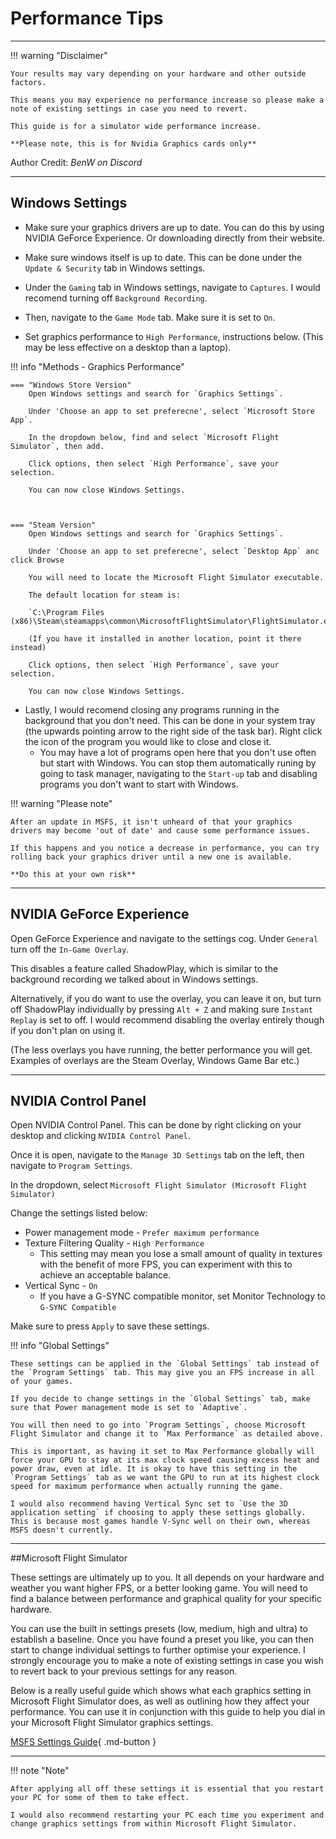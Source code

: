 # Performance Tips
---

!!! warning "Disclaimer"

    Your results may vary depending on your hardware and other outside factors.

    This means you may experience no performance increase so please make a note of existing settings in case you need to revert.

    This guide is for a simulator wide performance increase.

    **Please note, this is for Nvidia Graphics cards only**

Author Credit: *BenW on Discord*

---

## Windows Settings

- Make sure your graphics drivers are up to date. You can do this by using NVIDIA GeForce Experience. Or downloading directly from their website.

- Make sure windows itself is up to date. This can be done under the `Update & Security` tab in Windows settings.

- Under the `Gaming` tab in Windows settings, navigate to `Captures`. I would recomend turning off `Background Recording`.

- Then, navigate to the `Game Mode` tab. Make sure it is set to `On`.

- Set graphics performance to `High Performance`, instructions below. (This may be less effective on a desktop than a laptop).

!!! info "Methods - Graphics Performance"

    === "Windows Store Version"
        Open Windows settings and search for `Graphics Settings`.

        Under 'Choose an app to set preferecne', select `Microsoft Store App`. 

        In the dropdown below, find and select `Microsoft Flight Simulator`, then add.

        Click options, then select `High Performance`, save your selection.

        You can now close Windows Settings.
        


    === "Steam Version"
        Open Windows settings and search for `Graphics Settings`.

        Under 'Choose an app to set preferecne', select `Desktop App` anc click Browse

        You will need to locate the Microsoft Flight Simulator executable.

        The default location for steam is:

        `C:\Program Files (x86)\Steam\steamapps\common\MicrosoftFlightSimulator\FlightSimulator.exe`

        (If you have it installed in another location, point it there instead)

        Click options, then select `High Performance`, save your selection.

        You can now close Windows Settings.

- Lastly, I would recomend closing any programs running in the background that you don't need. This can be done in your system tray (the upwards pointing arrow to the right side of the task bar). Right click the icon of the program you would like to close and close it. 
    - You may have a lot of programs open here that you don't use often but start with Windows. You can stop them automatically runing by going to task manager, navigating to the `Start-up` tab and disabling programs you don't want to start with Windows.


!!! warning "Please note"

    After an update in MSFS, it isn't unheard of that your graphics drivers may become 'out of date' and cause some performance issues.

    If this happens and you notice a decrease in performance, you can try rolling back your graphics driver until a new one is available.

    **Do this at your own risk**
---

## NVIDIA GeForce Experience

Open GeForce Experience and navigate to the settings cog. Under `General` turn off the `In-Game Overlay`.

This disables a feature called ShadowPlay, which is similar to the background recording we talked about in Windows settings.

Alternatively, if you do want to use the overlay, you can leave it on, but turn off ShadowPlay individually by pressing `Alt + Z` and making sure `Instant Replay` is set to off. I would recommend disabling the overlay entirely though if you don't plan on using it.

(The less overlays you have running, the better performance you will get. Examples of overlays are the Steam Overlay, Windows Game Bar etc.)

---

## NVIDIA Control Panel

Open NVIDIA Control Panel. This can be done by right clicking on your desktop and clicking `NVIDIA Control Panel`.

Once it is open, navigate to the `Manage 3D Settings` tab on the left, then navigate to `Program Settings`.

In the dropdown, select `Microsoft Flight Simulator (Microsoft Flight Simulator)`

Change the settings listed below:

- Power management mode - `Prefer maximum performance`
- Texture Filtering Quality - `High Performance`
    - This setting may mean you lose a small amount of quality in textures with the benefit of more FPS, you can experiment with this to achieve an acceptable balance.
- Vertical Sync - `On`
    - If you have a G-SYNC compatible monitor, set Monitor Technology to `G-SYNC Compatible`

Make sure to press `Apply` to save these settings.

!!! info "Global Settings"

    These settings can be applied in the `Global Settings` tab instead of the `Program Settings` tab. This may give you an FPS increase in all of your games.

    If you decide to change settings in the `Global Settings` tab, make sure that Power management mode is set to `Adaptive`.

    You will then need to go into `Program Settings`, choose Microsoft Flight Simulator and change it to `Max Performance` as detailed above.

    This is important, as having it set to Max Performance globally will force your GPU to stay at its max clock speed causing excess heat and power draw, even at idle. It is okay to have this setting in the `Program Settings` tab as we want the GPU to run at its highest clock speed for maximum performance when actually running the game.

    I would also recommend having Vertical Sync set to `Use the 3D application setting` if choosing to apply these settings globally. This is because most games handle V-Sync well on their own, whereas MSFS doesn't currently.

---

##Microsoft Flight Simulator

These settings are ultimately up to you. It all depends on your hardware and weather you want higher FPS, or a better looking game. You will need to find a balance between performance and graphical quality for your specific hardware.

You can use the built in settings presets (low, medium, high and ultra) to establish a baseline. Once you have found a preset you like, you can then start to change individual settings to further optimise your experience. I strongly encourage you to make a note of existing settings in case you wish to revert back to your previous settings for any reason.

Below is a really useful guide which shows what each graphics setting in Microsoft Flight Simulator does, as well as outlining how they affect your performance. You can use it in conjunction with this guide to help you dial in your Microsoft Flight Simulator graphics settings. 

[MSFS Settings Guide](https://forums.flightsimulator.com/t/how-to-graphics-settings-and-performance-guide-3-16-2021/132407){ .md-button }

---

!!! note "Note"

    After applying all off these settings it is essential that you restart your PC for some of them to take effect.

    I would also recommend restarting your PC each time you experiment and change graphics settings from within Microsoft Flight Simulator.